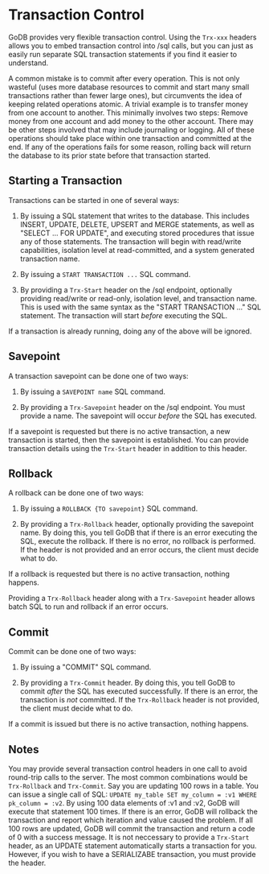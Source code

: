 # Transaction Control #

GoDB provides very flexible transaction control. Using the `Trx-xxx` headers allows you to embed transaction control
into /sql calls, but you can just as easily run separate SQL transaction statements if you find it easier to
understand.

A common mistake is to commit after every operation. This is not only wasteful (uses more database resources to commit
and start many small transactions rather than fewer large ones), but circumvents the idea of keeping related operations
atomic. A trivial example is to transfer money from one account to another. This minimally involves two steps: Remove
money from one account and add money to the other account. There may be other steps involved that may include journaling
or logging. All of these operations should take place within one transaction and committed at the end. If any of the
operations fails for some reason, rolling back will return the database to its prior state before that transaction started.

## Starting a Transaction ##
Transactions can be started in one of several ways:

1. By issuing a SQL statement that writes to the database. This includes INSERT, UPDATE, DELETE, UPSERT and MERGE
statements, as well as "SELECT ... FOR UPDATE", and executing stored procedures that issue any of those statements.
The transaction will begin with read/write capabilities, isolation level at read-committed, and a system generated
transaction name.

2. By issuing a `START TRANSACTION ...` SQL command.

3. By providing a `Trx-Start` header on the /sql endpoint, optionally providing read/write or read-only,
isolation level, and transaction name. This is used with the same syntax as the "START TRANSACTION ..." SQL statement.
The transaction will start _before_ executing the SQL.

If a transaction is already running, doing any of the above will be ignored.

## Savepoint ##
A transaction savepoint can be done one of two ways:

1. By issuing a `SAVEPOINT name` SQL command.

2. By providing a `Trx-Savepoint` header on the /sql endpoint. You must provide a name. The savepoint will occur
_before_ the SQL has executed.

If a savepoint is requested but there is no active transaction, a new transaction is started, then the savepoint is
established. You can provide transaction details using the `Trx-Start` header in addition to this header.

## Rollback ##
A rollback can be done one of two ways:

1. By issuing a `ROLLBACK {TO savepoint}` SQL command.

2. By providing a `Trx-Rollback` header, optionally providing the savepoint name. By doing this, you tell GoDB that if
there is an error executing the SQL, execute the rollback. If there is no error, no rollback is performed. If the
header is not provided and an error occurs, the client must decide what to do.

If a rollback is requested but there is no active transaction, nothing happens.

Providing a `Trx-Rollback` header along with a `Trx-Savepoint` header allows batch SQL to run and rollback if an error
occurs.

## Commit ##
Commit can be done one of two ways:

1. By issuing a "COMMIT" SQL command.

2. By providing a `Trx-Commit` header. By doing this, you tell GoDB to commit _after_ the SQL has executed successfully.
If there is an error, the transaction is _not_ committed. If the `Trx-Rollback` header is not provided,
the client must decide what to do.

If a commit is issued but there is no active transaction, nothing happens.

## Notes ##
You may provide several transaction control headers in one call to avoid round-trip calls to the server. The most
common combinations would be `Trx-Rollback` and `Trx-Commit`. Say you are updating 100 rows in a table. You can
issue a single call of SQL: `UPDATE my_table SET my_column = :v1 WHERE pk_column = :v2`. By using 100 data elements
of :v1 and :v2, GoDB will execute that statement 100 times. If there is an error, GoDB will rollback the transaction
and report which iteration and value caused the problem. If all 100 rows are updated, GoDB will commit the transaction
and return a code of 0 with a success message. It is not neccessary to provide a `Trx-Start` header, as an UPDATE
statement automatically starts a transaction for you. However, if you wish to have a SERIALIZABE transaction,
you must provide the header.
